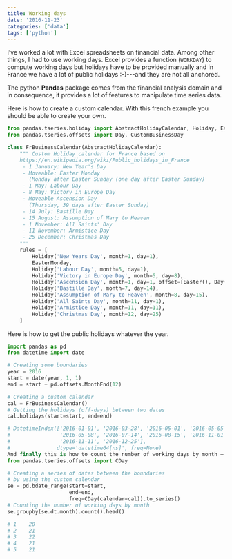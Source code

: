 ```yaml
---
title: Working days
date: '2016-11-23'
categories: ['data']
tags: ['python']
---
```


I’ve worked a lot with Excel spreadsheets on financial data. Among other things, I had to use working days. Excel provides a function (`WORKDAY`) to compute working days but holidays have to be provided manually and in France we have a lot of public holidays :-)---and they are not all anchored.

The python **Pandas** package comes from the financial analysis domain and in consequence, it provides a lot of features to manipulate time series data.

Here is how to create a custom calendar. With this french example you should be able to create your own.

```python
from pandas.tseries.holiday import AbstractHolidayCalendar, Holiday, EasterMonday, Easter
from pandas.tseries.offsets import Day, CustomBusinessDay

class FrBusinessCalendar(AbstractHolidayCalendar):
    """ Custom Holiday calendar for France based on
    https://en.wikipedia.org/wiki/Public_holidays_in_France
     - 1 January: New Year's Day
     - Moveable: Easter Monday 
       (Monday after Easter Sunday (one day after Easter Sunday)
     - 1 May: Labour Day
     - 8 May: Victory in Europe Day
     - Moveable Ascension Day 
       (Thursday, 39 days after Easter Sunday)
     - 14 July: Bastille Day
     - 15 August: Assumption of Mary to Heaven
     - 1 November: All Saints' Day
     - 11 November: Armistice Day
     - 25 December: Christmas Day
    """
    rules = [
        Holiday('New Years Day', month=1, day=1),
        EasterMonday,
        Holiday('Labour Day', month=5, day=1),
        Holiday('Victory in Europe Day', month=5, day=8),
        Holiday('Ascension Day', month=1, day=1, offset=[Easter(), Day(39)]),
        Holiday('Bastille Day', month=7, day=14),
        Holiday('Assumption of Mary to Heaven', month=8, day=15),
        Holiday('All Saints Day', month=11, day=1),
        Holiday('Armistice Day', month=11, day=11),
        Holiday('Christmas Day', month=12, day=25)
    ]
```

Here is how to get the public holidays whatever the year.

```python
import pandas as pd
from datetime import date

# Creating some boundaries
year = 2016
start = date(year, 1, 1)
end = start + pd.offsets.MonthEnd(12)

# Creating a custom calendar
cal = FrBusinessCalendar()
# Getting the holidays (off-days) between two dates
cal.holidays(start=start, end=end)

# DatetimeIndex(['2016-01-01', '2016-03-28', '2016-05-01', '2016-05-05',
#                '2016-05-08', '2016-07-14', '2016-08-15', '2016-11-01',
#                '2016-11-11', '2016-12-25'],
#               dtype='datetime64[ns]', freq=None)
And finally this is how to count the number of working days by month — it is very useful for a lot of things like building a rough schedule.
from pandas.tseries.offsets import CDay

# Creating a series of dates between the boundaries 
# by using the custom calendar
se = pd.bdate_range(start=start, 
                    end=end,
                    freq=CDay(calendar=cal)).to_series()
# Counting the number of working days by month
se.groupby(se.dt.month).count().head()

# 1    20
# 2    21
# 3    22
# 4    21
# 5    21
```